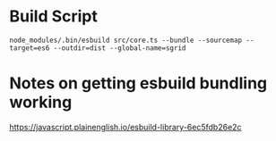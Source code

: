 # Build Script

`node_modules/.bin/esbuild src/core.ts --bundle --sourcemap --target=es6 --outdir=dist --global-name=sgrid`

# Notes on getting esbuild bundling working

https://javascript.plainenglish.io/esbuild-library-6ec5fdb26e2c
